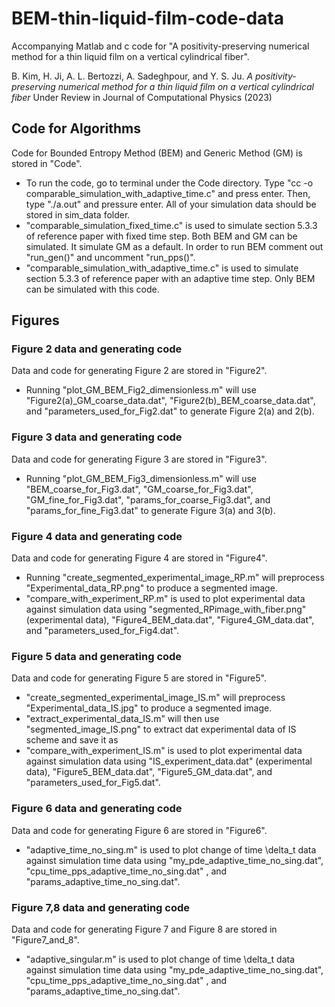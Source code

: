 # BEM-thin-liquid-film-code-data
Accompanying Matlab and c code for "A positivity-preserving numerical method for a thin liquid film on a vertical cylindrical fiber".

B. Kim, H. Ji, A. L. Bertozzi, A. Sadeghpour, and Y. S. Ju. *A positivity-
preserving numerical method for a thin liquid film on a vertical cylindrical fiber*
Under Review in Journal of Computational Physics (2023)

## Code for Algorithms 
Code for Bounded Entropy Method (BEM) and Generic Method (GM) is stored in "Code". 
- To run the code, go to terminal under the Code directory. Type "cc -o comparable_simulation_with_adaptive_time.c" and press enter. Then, type "./a.out" and pressure enter. All of your simulation data should be stored in sim_data folder. 
- "comparable_simulation_fixed_time.c" is used to simulate section 5.3.3 of reference paper with fixed time step. Both BEM and GM can be simulated. It simulate GM as a default. In order to run BEM comment out "run_gen()" and uncomment "run_pps()".  
- "comparable_simulation_with_adaptive_time.c" is used to simulate section 5.3.3 of reference paper with an adaptive time step. Only BEM can be simulated with this code.

## Figures
### Figure 2 data and generating code
Data and code for generating Figure 2 are stored in "Figure2". 
- Running "plot_GM_BEM_Fig2_dimensionless.m" will use "Figure2(a)_GM_coarse_data.dat", "Figure2(b)_BEM_coarse_data.dat", and "parameters_used_for_Fig2.dat" to generate Figure 2(a) and 2(b).

### Figure 3 data and generating code
Data and code for generating Figure 3 are stored in "Figure3". 
- Running "plot_GM_BEM_Fig3_dimensionless.m" will use "BEM_coarse_for_Fig3.dat", "GM_coarse_for_Fig3.dat", "GM_fine_for_Fig3.dat", "params_for_coarse_Fig3.dat", and "params_for_fine_Fig3.dat" to generate Figure 3(a) and 3(b).

### Figure 4 data and generating code
Data and code for generating Figure 4 are stored in "Figure4". 
- Running "create_segmented_experimental_image_RP.m" will preprocess "Experimental_data_RP.png" to produce a segmented image.
- "compare_with_experiment_RP.m" is used to plot experimental data against simulation data using "segmented_RPimage_with_fiber.png" (experimental data), "Figure4_BEM_data.dat", "Figure4_GM_data.dat", and "parameters_used_for_Fig4.dat".

### Figure 5 data and generating code
Data and code for generating Figure 5 are stored in "Figure5". 
- "create_segmented_experimental_image_IS.m" will preprocess "Experimental_data_IS.jpg" to produce a segmented image.
- "extract_experimental_data_IS.m" will then use "segmented_image_IS.png" to extract dat experimental data of IS scheme and save it as
- "compare_with_experiment_IS.m" is used to plot experimental data against simulation data using "IS_experiment_data.dat" (experimental data), "Figure5_BEM_data.dat", "Figure5_GM_data.dat", and "parameters_used_for_Fig5.dat".

### Figure 6 data and generating code
Data and code for generating Figure 6 are stored in "Figure6". 
- "adaptive_time_no_sing.m" is used to plot change of time \delta_t data against simulation time data using "my_pde_adaptive_time_no_sing.dat", "cpu_time_pps_adaptive_time_no_sing.dat" , and "params_adaptive_time_no_sing.dat".

### Figure 7,8 data and generating code
Data and code for generating Figure 7 and Figure 8 are stored in "Figure7_and_8". 
- "adaptive_singular.m" is used to plot change of time \delta_t data against simulation time data using "my_pde_adaptive_time_no_sing.dat", "cpu_time_pps_adaptive_time_no_sing.dat" , and "params_adaptive_time_no_sing.dat".




